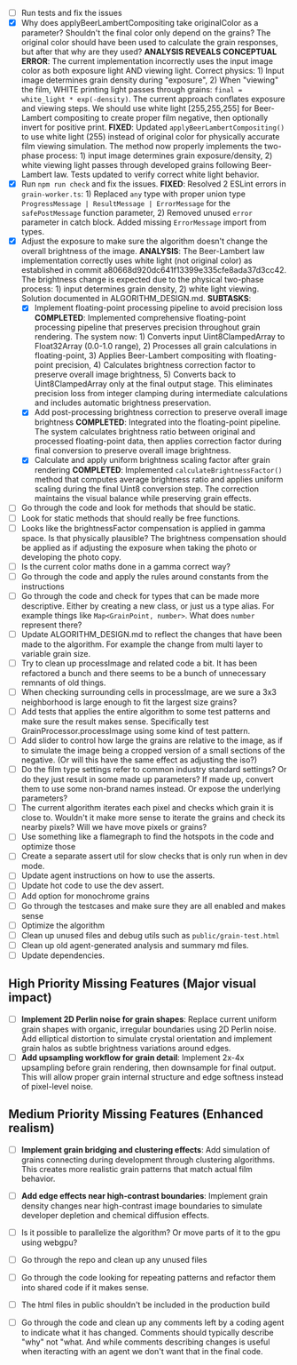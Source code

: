 - [ ] Run tests and fix the issues
- [x] Why does applyBeerLambertCompositing take originalColor as a parameter? Shouldn't the final color only depend on the grains? The original color should have been used to calculate the grain responses, but after that why are they used?
  **ANALYSIS REVEALS CONCEPTUAL ERROR**: The current implementation incorrectly uses the input image color as both exposure light AND viewing light. Correct physics: 1) Input image determines grain density during "exposure", 2) When "viewing" the film, WHITE printing light passes through grains: `final = white_light * exp(-density)`. The current approach conflates exposure and viewing steps. We should use white light [255,255,255] for Beer-Lambert compositing to create proper film negative, then optionally invert for positive print.
  **FIXED**: Updated `applyBeerLambertCompositing()` to use white light (255) instead of original color for physically accurate film viewing simulation. The method now properly implements the two-phase process: 1) input image determines grain exposure/density, 2) white viewing light passes through developed grains following Beer-Lambert law. Tests updated to verify correct white light behavior.
- [x] Run `npm run check` and fix the issues.
  **FIXED**: Resolved 2 ESLint errors in `grain-worker.ts`: 1) Replaced `any` type with proper union type `ProgressMessage | ResultMessage | ErrorMessage` for the `safePostMessage` function parameter, 2) Removed unused `error` parameter in catch block. Added missing `ErrorMessage` import from types.
- [x] Adjust the exposure to make sure the algorithm doesn't change the overall brightness of the image.
  **ANALYSIS**: The Beer-Lambert law implementation correctly uses white light (not original color) as established in commit a80668d920dc641f13399e335cfe8ada37d3cc42. The brightness change is expected due to the physical two-phase process: 1) input determines grain density, 2) white light viewing. Solution documented in ALGORITHM_DESIGN.md.
  **SUBTASKS**:
  - [x] Implement floating-point processing pipeline to avoid precision loss
    **COMPLETED**: Implemented comprehensive floating-point processing pipeline that preserves precision throughout grain rendering. The system now: 1) Converts input Uint8ClampedArray to Float32Array (0.0-1.0 range), 2) Processes all grain calculations in floating-point, 3) Applies Beer-Lambert compositing with floating-point precision, 4) Calculates brightness correction factor to preserve overall image brightness, 5) Converts back to Uint8ClampedArray only at the final output stage. This eliminates precision loss from integer clamping during intermediate calculations and includes automatic brightness preservation.
  - [x] Add post-processing brightness correction to preserve overall image brightness
    **COMPLETED**: Integrated into the floating-point pipeline. The system calculates brightness ratio between original and processed floating-point data, then applies correction factor during final conversion to preserve overall image brightness.
  - [x] Calculate and apply uniform brightness scaling factor after grain rendering
    **COMPLETED**: Implemented `calculateBrightnessFactor()` method that computes average brightness ratio and applies uniform scaling during the final Uint8 conversion step. The correction maintains the visual balance while preserving grain effects.
- [ ] Go through the code and look for methods that should be static.
- [ ] Look for static methods that should really be free functions.
- [ ] Looks like the brightnessFactor compensation is applied in gamma space. Is that physically plausible? The brightness compensation should be applied as if adjusting the exposure when taking the photo or developing the photo copy.
- [ ] Is the current color maths done in a gamma correct way?
- [ ] Go through the code and apply the rules around constants from the instructions
- [ ] Go through the code and check for types that can be made more descriptive. Either by creating a new class, or just us a type alias. For example things like `Map<GrainPoint, number>`. What does `number` represent there?
- [ ] Update ALGORITHM_DESIGN.md to reflect the changes that have been made to the algorithm. For example the change from multi layer to variable grain size.
- [ ] Try to clean up processImage and related code a bit. It has been refactored a bunch and there seems to be a bunch of unnecessary remnants of old things.
- [ ] When checking surrounding cells in processImage, are we sure a 3x3 neighborhood is large enough to fit the largest size grains?
- [ ] Add tests that applies the entire algorithm to some test patterns and make sure the result makes sense. Specifically test GrainProcessor.processImage using some kind of test pattern.
- [ ] Add slider to control how large the grains are relative to the image, as if to simulate the image being a cropped version of a small sections of the negative. (Or will this have the same effect as adjusting the iso?)
- [ ] Do the film type settings refer to common industry standard settings? Or do they just result in some made up parameters? If made up, convert them to use some non-brand names instead. Or expose the underlying parameters?
- [ ] The current algorithm iterates each pixel and checks which grain it is close to. Wouldn't it make more sense to iterate the grains and check its nearby pixels? Will we have move pixels or grains?
- [ ] Use something like a flamegraph to find the hotspots in the code and optimize those
- [ ] Create a separate assert util for slow checks that is only run when in dev mode.
- [ ] Update agent instructions on how to use the asserts.
- [ ] Update hot code to use the dev assert.
- [ ] Add option for monochrome grains
- [ ] Go through the testcases and make sure they are all enabled and makes sense
- [ ] Optimize the algorithm
- [ ] Clean up unused files and debug utils such as `public/grain-test.html`
- [ ] Clean up old agent-generated analysis and summary md files.
- [ ] Update dependencies.

## High Priority Missing Features (Major visual impact)

- [ ] **Implement 2D Perlin noise for grain shapes**: Replace current uniform grain shapes with organic, irregular boundaries using 2D Perlin noise. Add elliptical distortion to simulate crystal orientation and implement grain halos as subtle brightness variations around edges.
- [ ] **Add upsampling workflow for grain detail**: Implement 2x-4x upsampling before grain rendering, then downsample for final output. This will allow proper grain internal structure and edge softness instead of pixel-level noise.

## Medium Priority Missing Features (Enhanced realism)

- [ ] **Implement grain bridging and clustering effects**: Add simulation of grains connecting during development through clustering algorithms. This creates more realistic grain patterns that match actual film behavior.
- [ ] **Add edge effects near high-contrast boundaries**: Implement grain density changes near high-contrast image boundaries to simulate developer depletion and chemical diffusion effects.


- [ ] Is it possible to parallelize the algorithm? Or move parts of it to the gpu using webgpu?
- [ ] Go through the repo and clean up any unused files
- [ ] Go through the code looking for repeating patterns and refactor them into shared code if it makes sense.
- [ ] The html files in public shouldn't be included in the production build
- [ ] Go through the code and clean up any comments left by a coding agent to indicate what it has changed. Comments should typically describe "why" not "what. And while comments describing changes is useful when iteracting with an agent we don't want that in the final code.
